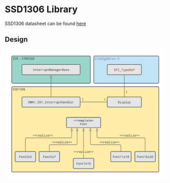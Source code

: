 
# SSD1306 Library

SSD1306 datasheet can be found [here](https://cdn-shop.adafruit.com/datasheets/SSD1306.pdf)

## Design

![SSD1306 Class Diagram](res/SSD1306_Class_Diagram.png)



